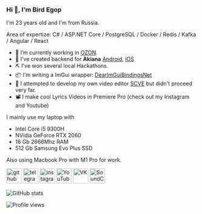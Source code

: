 ### Hi 👋, I'm Bird Egop
I'm 23 years old and I'm from Russia. 

Area of expertize: C# / ASP.NET Core / PostgreSQL / Docker / Redis / Kafka / Angular / React

- 🔭 I’m currently working in [OZON](https://www.ozon.ru/).
- 🌱 I've created backend for **Akiana** [Android](https://play.google.com/store/apps/details?id=com.ougi.akiana), [iOS](https://apps.apple.com/ru/app/акиана-роллы-суши-бар/id1581313806)
- ⛏️ I've won several local Hackathons.
- 📦 I'm writing a ImGui wrapper: [DearImGuiBindingsNet](https://github.com/DearImGuiBindingsNet/DearImGuiBindingsNet)
- 🤔 I attempted to develop my own video editor [SCVE](https://github.com/SCVE/SCVE) but didn't proceed very far.
- 📽 I make cool Lyrics Videos in Premiere Pro (check out my Instagram and Youtube)

I mainly use my laptop with
* Intel Core i5 9300H
* NVidia GeForce RTX 2060
* 16 Gb 2666Mhz RAM
* 512 Gb Samsung Evo Plus SSD

Also using Macbook Pro with M1 Pro for work. 

[<img src='https://cdn.jsdelivr.net/npm/simple-icons@3.0.1/icons/github.svg' alt='github' height='40'>](https://github.com/sampletext32)  [<img src='https://cdn.jsdelivr.net/npm/simple-icons@3.0.1/icons/telegram.svg' alt='telegram' height='40'>](https://t.me/bird_egop)  [<img src='https://cdn.jsdelivr.net/npm/simple-icons@3.0.1/icons/instagram.svg' alt='instagram' height='40'>](https://www.instagram.com/bird_egop/)  [<img src='https://cdn.jsdelivr.net/npm/simple-icons@3.0.1/icons/youtube.svg' alt='YouTube' height='40'>](https://www.youtube.com/channel/UCwTR0ceBP4xxWY-3LvEQvIA)  [<img src='https://cdn.jsdelivr.net/npm/simple-icons@3.0.1/icons/vk.svg' alt='VK' height='40'>](https://vk.com/bird_egop) [<img src='https://cdn.jsdelivr.net/npm/simple-icons@3.0.1/icons/soundcloud.svg' alt='SoundCloud' height='40'>](https://soundcloud.com/bird-egop)

![GitHub stats](https://github-readme-stats.vercel.app/api?username=sampletext32&show_icons=true)  

![Profile views](https://gpvc.arturio.dev/sampletext32)
